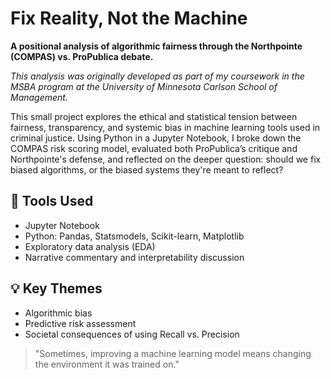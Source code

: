 # Fix Reality, Not the Machine

**A positional analysis of algorithmic fairness through the Northpointe (COMPAS) vs. ProPublica debate.**

*This analysis was originally developed as part of my coursework in the MSBA program at the University of Minnesota Carlson School of Management.*

This small project explores the ethical and statistical tension between fairness, transparency, and systemic bias in machine learning tools used in criminal justice. Using Python in a Jupyter Notebook, I broke down the COMPAS risk scoring model, evaluated both ProPublica’s critique and Northpointe's defense, and reflected on the deeper question: should we fix biased algorithms, or the biased systems they're meant to reflect?

## 🔧 Tools Used
- Jupyter Notebook
- Python: Pandas, Statsmodels, Scikit-learn, Matplotlib
- Exploratory data analysis (EDA)
- Narrative commentary and interpretability discussion

## 💡 Key Themes
- Algorithmic bias
- Predictive risk assessment
- Societal consequences of using Recall vs. Precision

> "Sometimes, improving a machine learning model means changing the environment it was trained on."